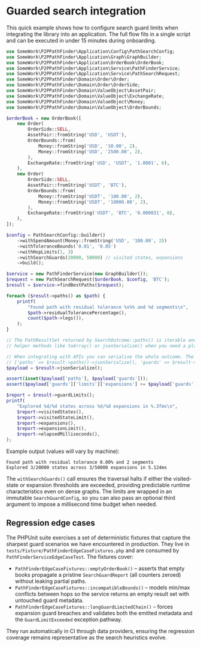 # Guarded search integration

This quick example shows how to configure search guard limits when integrating the library
into an application. The full flow fits in a single script and can be executed in under 15
minutes during onboarding.

```php
use SomeWork\P2PPathFinder\Application\Config\PathSearchConfig;
use SomeWork\P2PPathFinder\Application\Graph\GraphBuilder;
use SomeWork\P2PPathFinder\Application\OrderBook\OrderBook;
use SomeWork\P2PPathFinder\Application\Service\PathFinderService;
use SomeWork\P2PPathFinder\Application\Service\PathSearchRequest;
use SomeWork\P2PPathFinder\Domain\Order\Order;
use SomeWork\P2PPathFinder\Domain\Order\OrderSide;
use SomeWork\P2PPathFinder\Domain\ValueObject\AssetPair;
use SomeWork\P2PPathFinder\Domain\ValueObject\ExchangeRate;
use SomeWork\P2PPathFinder\Domain\ValueObject\Money;
use SomeWork\P2PPathFinder\Domain\ValueObject\OrderBounds;

$orderBook = new OrderBook([
    new Order(
        OrderSide::SELL,
        AssetPair::fromString('USD', 'USDT'),
        OrderBounds::from(
            Money::fromString('USD', '10.00', 2),
            Money::fromString('USD', '2500.00', 2),
        ),
        ExchangeRate::fromString('USD', 'USDT', '1.0001', 6),
    ),
    new Order(
        OrderSide::SELL,
        AssetPair::fromString('USDT', 'BTC'),
        OrderBounds::from(
            Money::fromString('USDT', '100.00', 2),
            Money::fromString('USDT', '10000.00', 2),
        ),
        ExchangeRate::fromString('USDT', 'BTC', '0.000031', 8),
    ),
]);

$config = PathSearchConfig::builder()
    ->withSpendAmount(Money::fromString('USD', '100.00', 2))
    ->withToleranceBounds('0.01', '0.05')
    ->withHopLimits(1, 3)
    ->withSearchGuards(20000, 50000) // visited states, expansions
    ->build();

$service = new PathFinderService(new GraphBuilder());
$request = new PathSearchRequest($orderBook, $config, 'BTC');
$result = $service->findBestPaths($request);

foreach ($result->paths() as $path) {
    printf(
        "Found path with residual tolerance %s%% and %d segments\n",
        $path->residualTolerancePercentage(),
        count($path->legs()),
    );
}

// The PathResultSet returned by SearchOutcome::paths() is iterable and also exposes
// helper methods like toArray() or jsonSerialize() when you need a plain list.

// When integrating with APIs you can serialise the whole outcome. The structure matches
// ['paths' => $result->paths()->jsonSerialize(), 'guards' => $result->guardLimits()->jsonSerialize()].
$payload = $result->jsonSerialize();

assert(isset($payload['paths'], $payload['guards']));
assert($payload['guards']['limits']['expansions'] >= $payload['guards']['metrics']['expansions']);

$report = $result->guardLimits();
printf(
    "Explored %d/%d states across %d/%d expansions in %.3fms\n",
    $report->visitedStates(),
    $report->visitedStateLimit(),
    $report->expansions(),
    $report->expansionLimit(),
    $report->elapsedMilliseconds(),
);
```

Example output (values will vary by machine):

```
Found path with residual tolerance 0.00% and 2 segments
Explored 3/20000 states across 3/50000 expansions in 5.124ms
```

The `withSearchGuards()` call ensures the traversal halts if either the visited-state or
expansion thresholds are exceeded, providing predictable runtime characteristics even on
dense graphs. The limits are wrapped in an immutable `SearchGuardConfig`, so you can also
pass an optional third argument to impose a millisecond time budget when needed.

## Regression edge cases

The PHPUnit suite exercises a set of deterministic fixtures that capture the sharpest guard
scenarios we have encountered in production. They live in
`tests/Fixture/PathFinderEdgeCaseFixtures.php` and are consumed by
`PathFinderServiceEdgeCaseTest`. The fixtures cover:

- `PathFinderEdgeCaseFixtures::emptyOrderBook()` – asserts that empty books propagate a
  pristine `SearchGuardReport` (all counters zeroed) without leaking partial paths.
- `PathFinderEdgeCaseFixtures::incompatibleBounds()` – models min/max conflicts between hops
  so the service returns an empty result set with untouched guard metadata.
- `PathFinderEdgeCaseFixtures::longGuardLimitedChain()` – forces expansion guard breaches and
  validates both the emitted metadata and the `GuardLimitExceeded` exception pathway.

They run automatically in CI through data providers, ensuring the regression coverage remains
representative as the search heuristics evolve.
